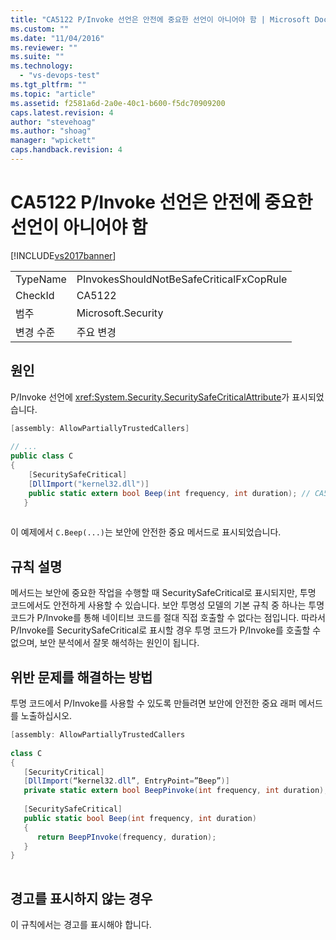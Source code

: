 ```yaml
---
title: "CA5122 P/Invoke 선언은 안전에 중요한 선언이 아니어야 함 | Microsoft Docs"
ms.custom: ""
ms.date: "11/04/2016"
ms.reviewer: ""
ms.suite: ""
ms.technology: 
  - "vs-devops-test"
ms.tgt_pltfrm: ""
ms.topic: "article"
ms.assetid: f2581a6d-2a0e-40c1-b600-f5dc70909200
caps.latest.revision: 4
author: "stevehoag"
ms.author: "shoag"
manager: "wpickett"
caps.handback.revision: 4
---
```

# CA5122 P/Invoke 선언은 안전에 중요한 선언이 아니어야 함
[!INCLUDE[vs2017banner](../code-quality/includes/vs2017banner.md)]

|||  
|-|-|  
|TypeName|PInvokesShouldNotBeSafeCriticalFxCopRule|  
|CheckId|CA5122|  
|범주|Microsoft.Security|  
|변경 수준|주요 변경|  
  
## 원인  
 P\/Invoke 선언에 <xref:System.Security.SecuritySafeCriticalAttribute>가 표시되었습니다.  
  
```c#  
[assembly: AllowPartiallyTrustedCallers]  
  
// ...  
public class C  
{  
    [SecuritySafeCritical]  
    [DllImport("kernel32.dll")]  
    public static extern bool Beep(int frequency, int duration); // CA5122 – safe critical p/invoke  
   }  
  
```  
  
 이 예제에서 `C.Beep(...)`는 보안에 안전한 중요 메서드로 표시되었습니다.  
  
## 규칙 설명  
 메서드는 보안에 중요한 작업을 수행할 때 SecuritySafeCritical로 표시되지만, 투명 코드에서도 안전하게 사용할 수 있습니다.  보안 투명성 모델의 기본 규칙 중 하나는 투명 코드가 P\/Invoke를 통해 네이티브 코드를 절대 직접 호출할 수 없다는 점입니다.  따라서 P\/Invoke를 SecuritySafeCritical로 표시할 경우 투명 코드가 P\/Invoke를 호출할 수 없으며, 보안 분석에서 잘못 해석하는 원인이 됩니다.  
  
## 위반 문제를 해결하는 방법  
 투명 코드에서 P\/Invoke를 사용할 수 있도록 만들려면 보안에 안전한 중요 래퍼 메서드를 노출하십시오.  
  
```c#  
[assembly: AllowPartiallyTrustedCallers  
  
class C  
{  
   [SecurityCritical]  
   [DllImport(“kernel32.dll”, EntryPoint=”Beep”)]  
   private static extern bool BeepPinvoke(int frequency, int duration); // Security Critical P/Invoke  
  
   [SecuritySafeCritical]  
   public static bool Beep(int frequency, int duration)  
   {  
      return BeepPInvoke(frequency, duration);  
   }  
}  
  
```  
  
## 경고를 표시하지 않는 경우  
 이 규칙에서는 경고를 표시해야 합니다.